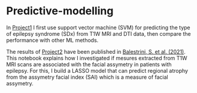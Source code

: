 # Predictive-modelling
In [Project1](https://github.com/Seymour22/Predictive-modelling/blob/main/Project%202:%20Compute%20revelance%20for%20neural%20network%20that%20uses%20tabular%20data.ipynb) I first use support vector machine (SVM) for predicting the type of epilepsy syndrome (SDx) from T1W MRI and DTI data, then compare the performance with other ML methods.

The results of [Project2](https://github.com/Seymour22/Predictive-modelling/blob/main/Project%202:%20Investigating%20the%20impact%20brain%20atrophy%20has%20on%20facial%20assemetry.ipynb) have been published in [Balestrini, S. et al. (2021)](https://www.ncbi.nlm.nih.gov/pmc/articles/PMC8244637/). This notebook explains how I investigated if mesures extracted from T1W MRI scans are associated with the facial assymetry in patients with epilepsy. For this, I build a LASSO model that can predict regional atrophy from the assymetry facial index (SAI) which is a measure of facial assymetry.


